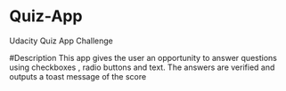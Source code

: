 # Quiz-App
Udacity Quiz App Challenge

#Description
This app gives the user an opportunity to answer questions using checkboxes , radio buttons and text. The answers are verified and outputs a toast message of the score 
